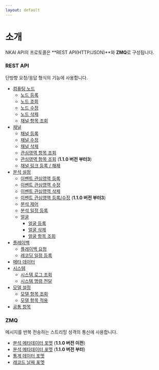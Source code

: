 ```yaml
---
layout: default
---
```


# 소개
NKAI API의 프로토콜은 **REST API(HTTP/JSON)**와 **ZMQ**로 구성됩니다.

### REST API
단방향 요청/응답 형식의 기능에 사용합니다.
- [컴퓨팅 노드](./docs/kr/api/v2/node/computing_node.html)
  - [노드 등록](./docs/kr/api/v2/node/computing_node.html#create-computing-node)
  - [노드 조회](./docs/kr/api/v2/node/computing_node.html#get-computing-node)
  - [노드 수정](./docs/kr/api/v2/node/computing_node.html#update-computing-node)
  - [노드 삭제](./docs/kr/api/v2/node/computing_node.html#remove-computing-node)
  - [채널 항목 조회](./docs/kr/api/v2/channel/channels.html#list-channel)
- [채널](./docs/kr/api/v2/channel/channels.html)
  - [채널 등록](./docs/kr/api/v2/channel/channels.html#register-channel)
  - [채널 수정](./docs/kr/api/v2/channel/channels.html#update-channel)
  - [채널 삭제](./docs/kr/api/v2/channel/channels.html#remove-channel)
  - [관심영역 항목 조회](./docs/kr/api/v2/va/roi.html#list-roi)
  - [관심영역 항목 조회](./docs/kr/api/v3/va/roi.html#list-roi) (**1.1.0 버전 부터3**)
  - [채널 링크 등록 / 해제](./docs/kr/api/v2/channel/link.html)
- [분석 설정](./docs/kr/api/v2/va/roi.html)
  - [이벤트 관심영역 등록](./docs/kr/api/v2/va/roi.html#create-roi)
  - [이벤트 관심영역 수정](./docs/kr/api/v2/va/roi.html#update-roi)
  - [이벤트 관심영역 삭제](./docs/kr/api/v2/va/roi.html#remove-roi)
  - [이벤트 관심영역 등록/수정](./docs/kr/api/v3/va/roi.html#add-or-update-roi) (**1.1.0 버전 부터3**)
  - [분석 제어](./docs/kr/api/v2/va/control.html)
  - [분석 일정 등록](./docs/kr/api/v2/va/schedule.html)
  - [얼굴](./docs/kr/api/v2/va/face.html)
    - [얼굴 등록](./docs/kr/api/v2/va/face.html#register-face-db)
    - [얼굴 삭제](./docs/kr/api/v2/va/face.html#remove-face-db)
    - [얼굴 항목 조회](./docs/kr/api/v2/va/face.html#list-face-db)
- [플레이백](./docs/kr/api/v2/playback/playback.html)
  - [플레이백 요청](./docs/kr/api/v2/playback/playback.html#playback)
  - [레코딩 일정 등록](./docs/kr/api/v2/playback/schedule.html)
- [메타 데이터](./docs/kr/api/v2/meta/metadata.html)
- [시스템](./docs/kr/api/v2/system/system.html)
  - [시스템 로그 조회](./docs/kr/api/v2/system/system.html#system-log)
  - [시스템 명령 전달](./docs/kr/api/v2/system/system.html#system)
- [모델 설정](./docs/kr/api/v2/models/models.html)
  - [모델 항목 조회](./docs/kr/api/v2/models/models.html#get-models)
  - [모델 항목 적용](./docs/kr/api/v2/models/models.html#apply-models)
- [공통 항목](./docs/kr/api/v2/common/models.html)

### ZMQ
메시지를 반복 전송하는 스트리밍 성격의 통신에 사용합니다.
- [분석 메타데이터 포멧](./docs/kr/zmq/va_results.html) (**1.1.0 버전 이전**)
- [분석 메타데이터 포멧](./docs/kr/zmq/va_results_v3.html) (**1.1.0 버전 부터**)
- [통계 데이터 포멧](./docs/kr/zmq/statistics.html) 
- [레코드 날짜 포멧](./docs/kr/zmq/record_date.html)
